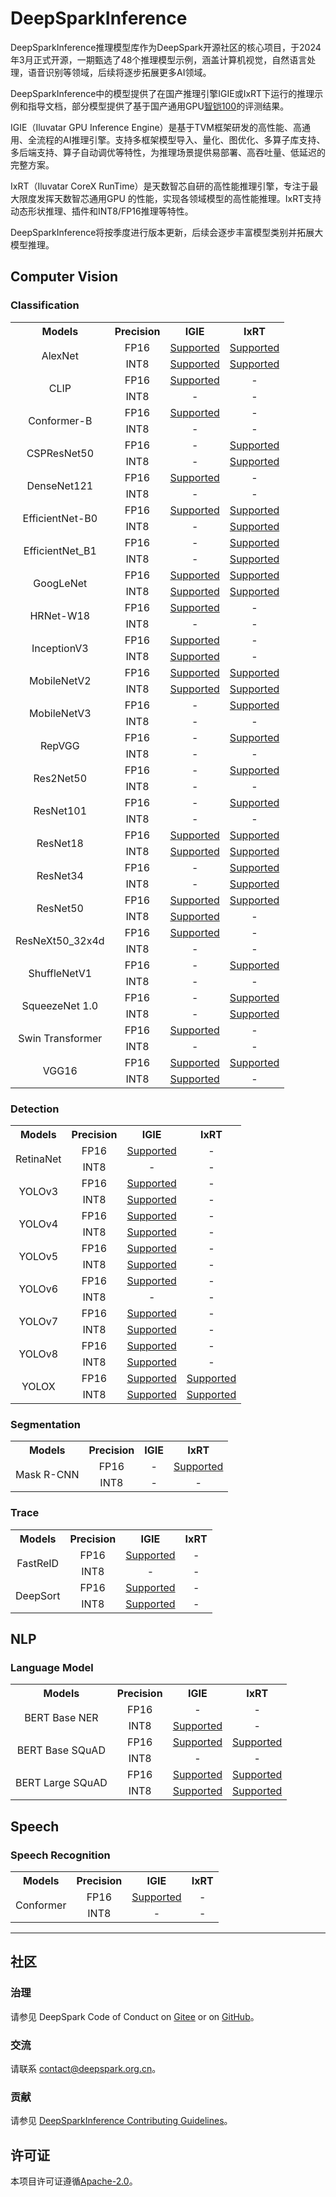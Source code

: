 # DeepSparkInference

DeepSparkInference推理模型库作为DeepSpark开源社区的核心项目，于2024年3月正式开源，一期甄选了48个推理模型示例，涵盖计算机视觉，自然语言处理，语音识别等领域，后续将逐步拓展更多AI领域。

DeepSparkInference中的模型提供了在国产推理引擎IGIE或IxRT下运行的推理示例和指导文档，部分模型提供了基于国产通用GPU[智铠100](https://www.iluvatar.com/productDetails?fullCode=cpjs-yj-tlxltt-zk100)的评测结果。

IGIE（Iluvatar GPU Inference Engine）是基于TVM框架研发的高性能、高通用、全流程的AI推理引擎。支持多框架模型导入、量化、图优化、多算子库支持、多后端支持、算子自动调优等特性，为推理场景提供易部署、高吞吐量、低延迟的完整方案。

IxRT（Iluvatar CoreX RunTime）是天数智芯自研的高性能推理引擎，专注于最大限度发挥天数智芯通用GPU 的性能，实现各领域模型的高性能推理。IxRT支持动态形状推理、插件和INT8/FP16推理等特性。

DeepSparkInference将按季度进行版本更新，后续会逐步丰富模型类别并拓展大模型推理。

## Computer Vision

### Classification

<table>
    <tr align="center">
        <th>Models</th>
        <th>Precision</th>
        <th>IGIE</th>
        <th>IxRT</th>
    </tr>
    <tr align="center">
        <td rowspan=2>AlexNet</td>
        <td>FP16</td>
        <td><a href="models/cv/classification/alexnet/igie/README.md#fp16">Supported</a></td>
        <td><a href="models/cv/classification/alexnet/ixrt/README.md#fp16">Supported</a></td>
    </tr>
    <tr align="center">
        <td>INT8</td>
        <td><a href="models/cv/classification/alexnet/igie/README.md#int8">Supported</a></td>
        <td><a href="models/cv/classification/alexnet/ixrt/README.md#int8">Supported</a></td>
    </tr>
    <tr align="center">
        <td rowspan=2>CLIP</td>
        <td>FP16</td>
        <td><a href="models/cv/classification/clip/igie/README.md#fp16">Supported</a></td>
        <td>-</td>
    </tr>
    <tr align="center">
        <td>INT8</td>
        <td>-</td>
        <td>-</td>
    </tr>
    <tr align="center">
        <td rowspan=2>Conformer-B</td>
        <td>FP16</td>
        <td><a href="models/cv/classification/conformer_base/igie/README.md#fp16">Supported</a></td>
        <td>-</td>
    </tr>
    <tr align="center">
        <td>INT8</td>
        <td>-</td>
        <td>-</td>
    </tr>
        <tr align="center">
        <td rowspan=2>CSPResNet50</td>
        <td>FP16</td>
        <td>-</td>
        <td><a href="models/cv/classification/cspresnet50/ixrt/README.md#fp16">Supported</a></td>
    </tr>
    <tr align="center">
        <td>INT8</td>
        <td>-</td>
        <td><a href="models/cv/classification/cspresnet50/ixrt/README.md#int8">Supported</a></td>
    </tr>
    <tr align="center">
        <td rowspan=2>DenseNet121</td>
        <td>FP16</td>
        <td><a href="models/cv/classification/densenet121/igie/README.md#fp16">Supported</a></td>
        <td>-</td>
    </tr>
    <tr align="center">
        <td>INT8</td>
        <td>-</td>
        <td>-</td>
    </tr>
    <tr align="center">
        <td rowspan=2>EfficientNet-B0</td>
        <td>FP16</td>
        <td><a href="models/cv/classification/efficientnet_b0/igie/README.md#fp16">Supported</a></td>
        <td><a href="models/cv/classification/efficientnet_b0/ixrt/README.md#fp16">Supported</a></td>
    </tr>
    <tr align="center">
        <td>INT8</td>
        <td>-</td>
        <td><a href="models/cv/classification/efficientnet_b0/ixrt/README.md#int8">Supported</a></td>
    </tr>
    <tr align="center">
        <td rowspan=2>EfficientNet_B1</td>
        <td>FP16</td>
        <td>-</td>
        <td><a href="models/cv/classification/efficientnet_b1/ixrt/README.md#fp16">Supported</a></td>
    </tr>
    <tr align="center">
        <td>INT8</td>
        <td>-</td>
        <td><a href="models/cv/classification/efficientnet_b1/ixrt/README.md#int8">Supported</a></td>
    </tr>
    <tr align="center">
        <td rowspan=2>GoogLeNet</td>
        <td>FP16</td>
        <td><a href="models/cv/classification/googlenet/igie/README.md#fp16">Supported</a></td>
        <td><a href="models/cv/classification/googlenet/ixrt/README.md#fp16">Supported</a></td>
    </tr>
    <tr align="center">
        <td>INT8</td>
        <td><a href="models/cv/classification/googlenet/igie/README.md#int8">Supported</a></td>
        <td><a href="models/cv/classification/googlenet/ixrt/README.md#int8">Supported</a></td>
    </tr>
    <tr align="center">
        <td rowspan=2>HRNet-W18</td>
        <td>FP16</td>
        <td><a href="models/cv/classification/hrnet_w18/igie/README.md#fp16">Supported</a></td>
        <td>-</td>
    </tr>
    <tr align="center">
        <td>INT8</td>
        <td>-</td>
        <td>-</td>
    </tr>
    <tr align="center">
        <td rowspan=2>InceptionV3</td>
        <td>FP16</td>
        <td><a href="models/cv/classification/inception_v3/igie/README.md#fp16">Supported</a></td>
        <td>-</td>
    </tr>
    <tr align="center">
        <td>INT8</td>
        <td><a href="models/cv/classification/inception_v3/igie/README.md#int8">Supported</a></td>
        <td>-</td>
    </tr>
    <tr align="center">
        <td rowspan=2>MobileNetV2</td>
        <td>FP16</td>
        <td><a href="models/cv/classification/mobilenet_v2/igie/README.md#fp16">Supported</a></td>
        <td><a href="models/cv/classification/mobilenet_v2/ixrt/README.md#fp16">Supported</a></td>
    </tr>
    <tr align="center">
        <td>INT8</td>
        <td><a href="models/cv/classification/mobilenet_v2/igie/README.md#int8">Supported</a></td>
        <td><a href="models/cv/classification/mobilenet_v2/ixrt/README.md#int8">Supported</a></td>
    </tr>
    <tr align="center">
        <td rowspan=2>MobileNetV3</td>
        <td>FP16</td>
        <td>-</td>
        <td><a href="models/cv/classification/mobilenet_v3/ixrt/README.md#fp16">Supported</a></td>
    </tr>
    <tr align="center">
        <td>INT8</td>
        <td>-</td>
        <td>-</td>
    </tr>
    <tr align="center">
        <td rowspan=2>RepVGG</td>
        <td>FP16</td>
        <td>-</td>
        <td><a href="models/cv/classification/repvgg/ixrt/README.md#fp16">Supported</a></td>
    </tr>
    <tr align="center">
        <td>INT8</td>
        <td>-</td>
        <td>-</td>
    </tr>
    <tr align="center">
        <td rowspan=2>Res2Net50</td>
        <td>FP16</td>
        <td>-</td>
        <td><a href="models/cv/classification/res2net50/ixrt/README.md#int8">Supported</a></td>
    </tr>
    <tr align="center">
        <td>INT8</td>
        <td>-</td>
        <td>-</td>
    </tr>
    <tr align="center">
        <td rowspan=2>ResNet101</td>
        <td>FP16</td>
        <td>-</td>
        <td><a href="models/cv/classification/resnet101/ixrt/README.md#int8">Supported</a></td>
    </tr>
    <tr align="center">
        <td>INT8</td>
        <td>-</td>
        <td>-</td>
    </tr>
    <tr align="center">
        <td rowspan=2>ResNet18</td>
        <td>FP16</td>
        <td><a href="models/cv/classification/resnet18/igie/README.md#fp16">Supported</a></td>
        <td><a href="models/cv/classification/resnet18/ixrt/README.md#fp16">Supported</a></td>
    </tr>
    <tr align="center">
        <td>INT8</td>
        <td><a href="models/cv/classification/resnet18/igie/README.md#int8">Supported</a></td>
        <td><a href="models/cv/classification/resnet18/ixrt/README.md#int8">Supported</a></td>
    </tr>
    <tr align="center">
        <td rowspan=2>ResNet34</td>
        <td>FP16</td>
        <td>-</td>
        <td><a href="models/cv/classification/resnet34/ixrt/README.md#fp16">Supported</a></td>
    </tr>
    <tr align="center">
        <td>INT8</td>
        <td>-</td>
        <td><a href="models/cv/classification/resnet34/ixrt/README.md#int8">Supported</a></td>
    </tr>
    <tr align="center">
        <td rowspan=2>ResNet50</td>
        <td>FP16</td>
        <td><a href="models/cv/classification/resnet50/igie/README.md#fp16">Supported</a></td>
        <td><a href="models/cv/classification/resnet50/ixrt/README.md#fp16">Supported</a></td>
    </tr>
    <tr align="center">
        <td>INT8</td>
        <td><a href="models/cv/classification/resnet50/igie/README.md#int8">Supported</a></td>
        <td>-</td>
    </tr>
    <tr align="center">
        <td rowspan=2>ResNeXt50_32x4d</td>
        <td>FP16</td>
        <td><a href="models/cv/classification/resnext50_32x4d/igie/README.md#fp16">Supported</a></td>
        <td>-</td>
    </tr>
    <tr align="center">
        <td>INT8</td>
        <td>-</td>
        <td>-</td>
    </tr>
    <tr align="center">
        <td rowspan=2>ShuffleNetV1</td>
        <td>FP16</td>
        <td>-</td>
        <td><a href="models/cv/classification/shufflenet_v1/ixrt/README.md#fp16">Supported</a></td>
    </tr>
    <tr align="center">
        <td>INT8</td>
        <td>-</td>
        <td>-</td>
    </tr>
    <tr align="center">
        <td rowspan=2>SqueezeNet 1.0</td>
        <td>FP16</td>
        <td>-</td>
        <td><a href="models/cv/classification/squeezenet_1.0/ixrt/README.md#fp16">Supported</a></td>
    </tr>
    <tr align="center">
        <td>INT8</td>
        <td>-</td>
        <td><a href="models/cv/classification/squeezenet_1.0/ixrt/README.md#int8">Supported</a></td>
    </tr>
    <tr align="center">
        <td rowspan=2>Swin Transformer</td>
        <td>FP16</td>
        <td><a href="models/cv/classification/swin_transformer/igie/README.md#fp16">Supported</a></td>
        <td>-</td>
    </tr>
    <tr align="center">
        <td>INT8</td>
        <td>-</td>
        <td>-</td>
    </tr>
    <tr align="center">
        <td rowspan=2>VGG16</td>
        <td>FP16</td>
        <td><a href="models/cv/classification/vgg16/igie/README.md#fp16">Supported</a></td>
        <td><a href="models/cv/classification/vgg16/ixrt/README.md#fp16">Supported</a></td>
    </tr>
    <tr align="center">
        <td>INT8</td>
        <td><a href="models/cv/classification/vgg16/igie/README.md#int8">Supported</a></td>
        <td>-</td>
    </tr>
</table>

### Detection

<table>
    <tr align="center">
        <th>Models</th>
        <th>Precision</th>
        <th>IGIE</th>
        <th>IxRT</th>
    </tr>
    <tr align="center">
        <td rowspan=2>RetinaNet</td>
        <td>FP16</td>
        <td><a href="models/cv/detection/retinanet/igie/README.md#fp16">Supported</a></td>
        <td>-</td>
    </tr>
    <tr align="center">
        <td>INT8</td>
        <td>-</td>
        <td>-</td>
    </tr>
    <tr align="center">
        <td rowspan=2>YOLOv3</td>
        <td>FP16</td>
        <td><a href="models/cv/detection/yolov3/igie/README.md#fp16">Supported</a></td>
        <td>-</td>
    </tr>
    <tr align="center">
        <td>INT8</td>
        <td><a href="models/cv/detection/yolov3/igie/README.md#int8">Supported</a></td>
        <td>-</td>
    </tr>
    <tr align="center">
        <td rowspan=2>YOLOv4</td>
        <td>FP16</td>
        <td><a href="models/cv/detection/yolov4/igie/README.md#fp16">Supported</a></td>
        <td>-</td>
    </tr>
    <tr align="center">
        <td>INT8</td>
        <td><a href="models/cv/detection/yolov4/igie/README.md#int816">Supported</a></td>
        <td>-</td>
    </tr>
    <tr align="center">
        <td rowspan=2>YOLOv5</td>
        <td>FP16</td>
        <td><a href="models/cv/detection/yolov5/igie/README.md#fp16">Supported</a></td>
        <td>-</td>
    </tr>
    <tr align="center">
        <td>INT8</td>
        <td><a href="models/cv/detection/yolov5/igie/README.md#int8">Supported</a></td>
        <td>-</td>
    </tr>
    <tr align="center">
        <td rowspan=2>YOLOv6</td>
        <td>FP16</td>
        <td><a href="models/cv/detection/yolov6/igie/README.md#fp16">Supported</a></td>
        <td>-</td>
    </tr>
    <tr align="center">
        <td>INT8</td>
        <td>-</td>
        <td>-</td>
    </tr>
    <tr align="center">
        <td rowspan=2>YOLOv7</td>
        <td>FP16</td>
        <td><a href="models/cv/detection/yolov7/igie/README.md#fp16">Supported</a></td>
        <td>-</td>
    </tr>
    <tr align="center">
        <td>INT8</td>
        <td><a href="models/cv/detection/yolov7/igie/README.md#int8">Supported</a></td>
        <td>-</td>
    </tr>
    <tr align="center">
        <td rowspan=2>YOLOv8</td>
        <td>FP16</td>
        <td><a href="models/cv/detection/yolov8/igie/README.md#fp16">Supported</a></td>
        <td>-</td>
    </tr>
    <tr align="center">
        <td>INT8</td>
        <td><a href="models/cv/detection/yolov8/igie/README.md#int8">Supported</a></td>
        <td>-</td>
    </tr>
    <tr align="center">
        <td rowspan=2>YOLOX</td>
        <td>FP16</td>
        <td><a href="models/cv/detection/yolox/igie/README.md#fp16">Supported</a></td>
        <td><a href="models/cv/detection/yolox/ixrt/README.md#fp16">Supported</a></td>
    </tr>
    <tr align="center">
        <td>INT8</td>
        <td><a href="models/cv/detection/yolox/igie/README.md#int8">Supported</a></td>
        <td><a href="models/cv/detection/yolox/ixrt/README.md#int8">Supported</a></td>
    </tr>
</table>

### Segmentation

<table>
    <tr align="center">
        <th>Models</th>
        <th>Precision</th>
        <th>IGIE</th>
        <th>IxRT</th>
    </tr>
    <tr align="center">
        <td rowspan=2>Mask R-CNN</td>
        <td>FP16</td>
        <td>-</td>
        <td><a href="models/cv/segmentation/mask_rcnn/ixrt/README.md#fp16">Supported</a></td>
    </tr>
    <tr align="center">
        <td>INT8</td>
        <td>-</td>
        <td>-</td>
    </tr>
</table>

### Trace

<table>
    <tr align="center">
        <th>Models</th>
        <th>Precision</th>
        <th>IGIE</th>
        <th>IxRT</th>
    </tr>
    <tr align="center">
        <td rowspan=2>FastReID</td>
        <td>FP16</td>
        <td><a href="models/cv/trace/fastreid/igie/README.md#fp16">Supported</a></td>
        <td>-</td>
    </tr>
    <tr align="center">
        <td>INT8</td>
        <td>-</td>
        <td>-</td>
    </tr>
    <tr align="center">
        <td rowspan=2>DeepSort</td>
        <td>FP16</td>
        <td><a href="models/cv/trace/deepsort/igie/README.md#fp16">Supported</a></td>
        <td>-</td>
    </tr>
    <tr align="center">
        <td>INT8</td>
        <td><a href="models/cv/trace/deepsort/igie/README.md#int8">Supported</a></td>
        <td>-</td>
    </tr>
</table>

## NLP

### Language Model

<table>
    <tr align="center">
        <th>Models</th>
        <th>Precision</th>
        <th>IGIE</th>
        <th>IxRT</th>
    </tr>
    <tr align="center">
        <td rowspan=2>BERT Base NER</td>
        <td>FP16</td>
        <td>-</td>
        <td>-</td>
    </tr>
    <tr align="center">
        <td>INT8</td>
        <td><a href="models/nlp/language_model/bert_base_ner/igie/README.md#int8">Supported</a></td>
        <td>-</td>
    </tr>
    <tr align="center">
        <td rowspan=2>BERT Base SQuAD</td>
        <td>FP16</td>
        <td><a href="models/nlp/language_model/bert_base_squad/igie/README.md#fp16">Supported</a></td>
        <td><a href="models/nlp/language_model/bert_base_squad/ixrt/README.md#fp16">Supported</a></td>
    </tr>
    <tr align="center">
        <td>INT8</td>
        <td>-</td>
        <td>-</td>
    </tr>
    <tr align="center">
        <td rowspan=2>BERT Large SQuAD</td>
        <td>FP16</td>
        <td><a href="models/nlp/language_model/bert_large_squad/igie/README.md#fp16">Supported</a></td>
        <td><a href="models/nlp/language_model/bert_large_squad/ixrt/README.md#fp16">Supported</a></td>
    </tr>
    <tr align="center">
        <td>INT8</td>
        <td><a href="models/nlp/language_model/bert_large_squad/igie/README.md#int8">Supported</a></td>
        <td><a href="models/nlp/language_model/bert_large_squad/ixrt/README.md#int8">Supported</a></td>
    </tr>
</table>

## Speech

### Speech Recognition

<table>
    <tr align="center">
        <th>Models</th>
        <th>Precision</th>
        <th>IGIE</th>
        <th>IxRT</th>
    </tr>
    <tr align="center">
        <td rowspan=2>Conformer</td>
        <td>FP16</td>
        <td><a href="models/speech/speech_recognition/conformer/igie/README.md#fp16">Supported</a></td>
        <td>-</td>
    </tr>
    <tr align="center">
        <td>INT8</td>
        <td>-</td>
        <td>-</td>
    </tr>
</table>

------

## 社区

### 治理

请参见 DeepSpark Code of Conduct on [Gitee](https://gitee.com/deep-spark/deepspark/blob/master/CODE_OF_CONDUCT.md) or on [GitHub](https://github.com/Deep-Spark/deepspark/blob/main/CODE_OF_CONDUCT.md)。

### 交流

请联系 contact@deepspark.org.cn。

### 贡献

请参见 [DeepSparkInference Contributing Guidelines](CONTRIBUTING.md)。

## 许可证

本项目许可证遵循[Apache-2.0](LICENSE)。
